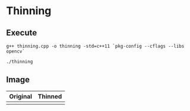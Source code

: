 # Thinning

## Execute
```
g++ thinning.cpp -o thinning -std=c++11 `pkg-config --cflags --libs opencv`
```
```
./thinning
```

## Image

| Original | Thinned |
| :---: | :---: |
|  |  |
